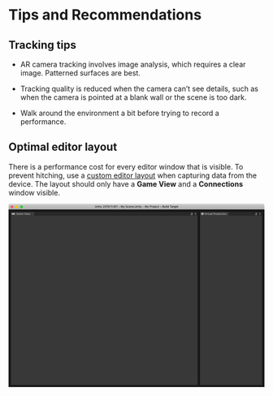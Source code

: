 # Tips and Recommendations

## Tracking tips

* AR camera tracking involves image analysis, which requires a clear image. Patterned surfaces are best.

* Tracking quality is reduced when the camera can’t see details, such as when the camera is pointed at a blank wall or the scene is too dark.

* Walk around the environment a bit before trying to record a performance.

## Optimal editor layout

There is a performance cost for every editor window that is visible. To prevent hitching, use a [custom editor layout](https://docs.unity3d.com/Manual/CustomizingYourWorkspace.html) when capturing data from the device. The layout should only have a **Game View** and a **Connections** window visible.

![image](images/optimal-editor-layout.png)
